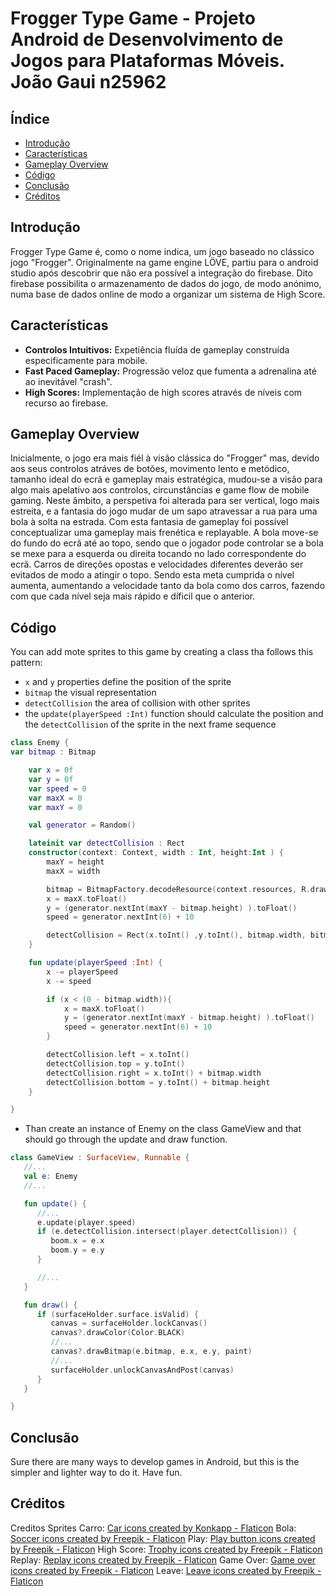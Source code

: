 Frogger Type Game - Projeto Android de Desenvolvimento de Jogos para Plataformas Móveis. 
João Gaui n25962
===========================================


## Índice

- [Introdução](#description)
- [Características](#features)
- [Gameplay Overview](#installation)
- [Código](#usage)
- [Conclusão](#contributing)
- [Créditos](#coding)

## Introdução

Frogger Type Game é, como o nome indica, um jogo baseado no clássico jogo "Frogger". Originalmente na game engine LÖVE, partiu para o android studio após descobrir que não era possível a integração do firebase. Dito firebase possibilita o armazenamento de dados do jogo, de modo anónimo, numa base de dados online de modo a organizar um sistema de High Score.


## Características

- **Controlos Intuitivos:** Expetiência fluída de gameplay construída especificamente para mobile.
- **Fast Paced Gameplay:** Progressão veloz que fumenta a adrenalina até ao inevitável "crash".
- **High Scores:** Implementação de high scores através de níveis com recurso ao firebase.

## Gameplay Overview

Inicialmente, o jogo era mais fiél à visão clássica do "Frogger" mas, devido aos seus controlos atráves de botões, movimento lento e metódico, tamanho ideal do ecrã e gameplay mais estratégica, mudou-se a visão para algo mais apelativo aos controlos, circunstâncias e game flow de mobile gaming. Neste âmbito, a perspetiva foi alterada para ser vertical, logo mais estreita, e a fantasia do jogo mudar de um sapo atravessar a rua para uma bola à solta na estrada. Com esta fantasia de gameplay foi possível conceptualizar uma gameplay mais frenética e replayable. A bola move-se do fundo do ecrã até ao topo, sendo que o jogador pode controlar se a bola se mexe para a esquerda ou direita tocando no lado correspondente do ecrã. Carros de direções opostas e velocidades diferentes deverão ser evitados de modo a atingir o topo. Sendo esta meta cumprida o nível aumenta, aumentando a velocidade tanto da bola como dos carros, fazendo com que cada nível seja mais rápido e díficil que o anterior.

## Código

You can add mote sprites to this game by creating a class tha follows this pattern:

- `x` and `y` properties define the position of the sprite
- `bitmap` the visual representation
- `detectCollision` the area of collision with other sprites
- the `update(playerSpeed :Int)` function should calculate the position and the `detectCollision` of the sprite in the next frame sequence

```kotlin
class Enemy {
var bitmap : Bitmap

    var x = 0f
    var y = 0f
    var speed = 0
    var maxX = 0
    var maxY = 0

    val generator = Random()

    lateinit var detectCollision : Rect
    constructor(context: Context, width : Int, height:Int ) {
        maxY = height
        maxX = width

        bitmap = BitmapFactory.decodeResource(context.resources, R.drawable.enemy)
        x = maxX.toFloat()
        y = (generator.nextInt(maxY - bitmap.height) ).toFloat()
        speed = generator.nextInt(6) + 10

        detectCollision = Rect(x.toInt() ,y.toInt(), bitmap.width, bitmap.height)
    }

    fun update(playerSpeed :Int) {
        x -= playerSpeed
        x -= speed

        if (x < (0 - bitmap.width)){
            x = maxX.toFloat()
            y = (generator.nextInt(maxY - bitmap.height) ).toFloat()
            speed = generator.nextInt(6) + 10
        }

        detectCollision.left = x.toInt()
        detectCollision.top = y.toInt()
        detectCollision.right = x.toInt() + bitmap.width
        detectCollision.bottom = y.toInt() + bitmap.height
    }

}
```

- Than create an instance of Enemy on the class GameView and that should go through the update and draw function.

```kotlin
class GameView : SurfaceView, Runnable {
   //...
   val e: Enemy
   //...

   fun update() {
      //...
      e.update(player.speed)
      if (e.detectCollision.intersect(player.detectCollision)) {
         boom.x = e.x
         boom.y = e.y
      }

      //...
   }

   fun draw() {
      if (surfaceHolder.surface.isValid) {
         canvas = surfaceHolder.lockCanvas()
         canvas?.drawColor(Color.BLACK)
         //...
         canvas?.drawBitmap(e.bitmap, e.x, e.y, paint)
         //...
         surfaceHolder.unlockCanvasAndPost(canvas)
      }
   }

}
```

Conclusão
----------

Sure there are many ways to develop games in Android, but this is the simpler and lighter way to do it. Have fun. 

Créditos
-------

Creditos Sprites
Carro: <a href="https://www.flaticon.com/free-icons/car" title="car icons">Car icons created by Konkapp - Flaticon</a>
Bola: <a href="https://www.flaticon.com/free-icons/soccer" title="soccer icons">Soccer icons created by Freepik - Flaticon</a>
Play: <a href="https://www.flaticon.com/free-icons/play-button" title="play button icons">Play button icons created by Freepik - Flaticon</a>
High Score: <a href="https://www.flaticon.com/free-icons/trophy" title="trophy icons">Trophy icons created by Freepik - Flaticon</a>
Replay: <a href="https://www.flaticon.com/free-icons/replay" title="replay icons">Replay icons created by Freepik - Flaticon</a>
Game Over: <a href="https://www.flaticon.com/free-icons/game-over" title="game over icons">Game over icons created by Freepik - Flaticon</a>
Leave: <a href="https://www.flaticon.com/free-icons/leave" title="leave icons">Leave icons created by Freepik - Flaticon</a>




